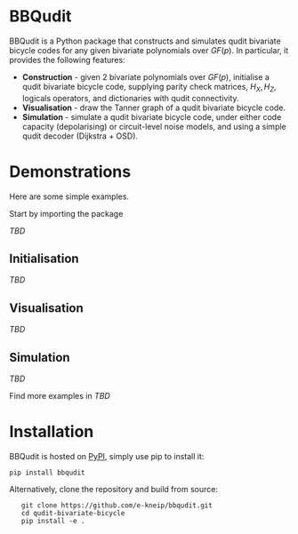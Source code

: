 # BBQudit

BBQudit is a Python package that constructs and simulates qudit bivariate bicycle codes for any given bivariate polynomials over $GF(p)$. In particular, it provides the following features:
- **Construction** - given 2 bivariate polynomials over $GF(p)$, initialise a qudit bivariate bicycle code, supplying parity check matrices, $H_X, H_Z$, logicals operators, and dictionaries with qudit connectivity.
- **Visualisation** - draw the Tanner graph of a qudit bivariate bicycle code.
- **Simulation** - simulate a qudit bivariate bicycle code, under either code capacity (depolarising) or circuit-level noise models, and using a simple qudit decoder (Dijkstra + OSD).

# Demonstrations

Here are some simple examples.

Start by importing the package

*TBD*

## Initialisation

*TBD*

## Visualisation

*TBD*

## Simulation

*TBD*

Find more examples in *TBD*

# Installation

BBQudit is hosted on [PyPI](https://pypi.org/project/bbqudit/), simply use pip to install it:

```
pip install bbqudit
```

Alternatively, clone the repository and build from source:

```
   git clone https://github.com/e-kneip/bbqudit.git
   cd qudit-bivariate-bicycle
   pip install -e .
```

